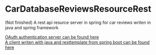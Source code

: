 # CarDatabaseReviewsResourceRest
(Not finished)
A rest api resurce server in spring for car reviews writen in java and spring framework

<procedure title="See acompanied projects">
<step>
        <a href="https://github.com/bozduran/CarReviewOAuthServer">OAuth authentication server can be found here<br> 
</a>
</step>
<step>
    <a href="https://github.com/bozduran/CarReviewRestTemplateClient
">A client writen with java and resttemplate from spring boot can be found here
</a>
</step>
</procedure>

